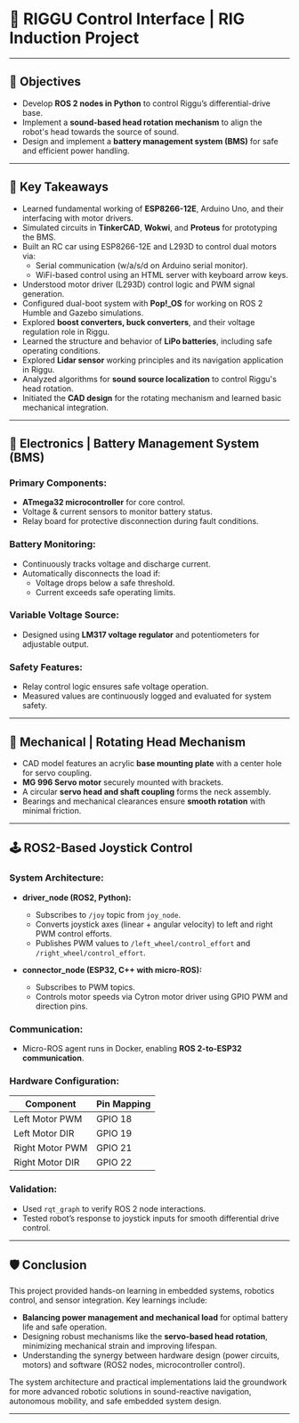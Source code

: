 # 🤖 RIGGU Control Interface | RIG Induction Project

---

## 📌 Objectives

- Develop **ROS 2 nodes in Python** to control Riggu’s differential-drive base.
- Implement a **sound-based head rotation mechanism** to align the robot's head towards the source of sound.
- Design and implement a **battery management system (BMS)** for safe and efficient power handling.

---

## 🔑 Key Takeaways

- Learned fundamental working of **ESP8266-12E**, Arduino Uno, and their interfacing with motor drivers.
- Simulated circuits in **TinkerCAD**, **Wokwi**, and **Proteus** for prototyping the BMS.
- Built an RC car using ESP8266-12E and L293D to control dual motors via:
  - Serial communication (w/a/s/d on Arduino serial monitor).
  - WiFi-based control using an HTML server with keyboard arrow keys.
- Understood motor driver (L293D) control logic and PWM signal generation.
- Configured dual-boot system with **Pop!_OS** for working on ROS 2 Humble and Gazebo simulations.
- Explored **boost converters, buck converters**, and their voltage regulation role in Riggu.
- Learned the structure and behavior of **LiPo batteries**, including safe operating conditions.
- Explored **Lidar sensor** working principles and its navigation application in Riggu.
- Analyzed algorithms for **sound source localization** to control Riggu's head rotation.
- Initiated the **CAD design** for the rotating mechanism and learned basic mechanical integration.

---

## 🔋 Electronics | Battery Management System (BMS)

### Primary Components:
- **ATmega32 microcontroller** for core control.
- Voltage & current sensors to monitor battery status.
- Relay board for protective disconnection during fault conditions.

### Battery Monitoring:
- Continuously tracks voltage and discharge current.
- Automatically disconnects the load if:
  - Voltage drops below a safe threshold.
  - Current exceeds safe operating limits.

### Variable Voltage Source:
- Designed using **LM317 voltage regulator** and potentiometers for adjustable output.

### Safety Features:
- Relay control logic ensures safe voltage operation.
- Measured values are continuously logged and evaluated for system safety.

---

## 🔧 Mechanical | Rotating Head Mechanism

- CAD model features an acrylic **base mounting plate** with a center hole for servo coupling.
- **MG 996 Servo motor** securely mounted with brackets.
- A circular **servo head and shaft coupling** forms the neck assembly.
- Bearings and mechanical clearances ensure **smooth rotation** with minimal friction.

---

## 🕹️ ROS2-Based Joystick Control

### System Architecture:
- **driver_node (ROS2, Python):**
  - Subscribes to `/joy` topic from `joy_node`.
  - Converts joystick axes (linear + angular velocity) to left and right PWM control efforts.
  - Publishes PWM values to `/left_wheel/control_effort` and `/right_wheel/control_effort`.

- **connector_node (ESP32, C++ with micro-ROS):**
  - Subscribes to PWM topics.
  - Controls motor speeds via Cytron motor driver using GPIO PWM and direction pins.

### Communication:
- Micro-ROS agent runs in Docker, enabling **ROS 2-to-ESP32 communication**.

### Hardware Configuration:
| Component        | Pin Mapping |
|------------------|-------------|
| Left Motor PWM   | GPIO 18     |
| Left Motor DIR   | GPIO 19     |
| Right Motor PWM  | GPIO 21     |
| Right Motor DIR  | GPIO 22     |

### Validation:
- Used `rqt_graph` to verify ROS 2 node interactions.
- Tested robot’s response to joystick inputs for smooth differential drive control.

---

## 🛡️ Conclusion

This project provided hands-on learning in embedded systems, robotics control, and sensor integration. Key learnings include:
- **Balancing power management and mechanical load** for optimal battery life and safe operation.
- Designing robust mechanisms like the **servo-based head rotation**, minimizing mechanical strain and improving lifespan.
- Understanding the synergy between hardware design (power circuits, motors) and software (ROS2 nodes, microcontroller control).

The system architecture and practical implementations laid the groundwork for more advanced robotic solutions in sound-reactive navigation, autonomous mobility, and safe embedded system design.

---
